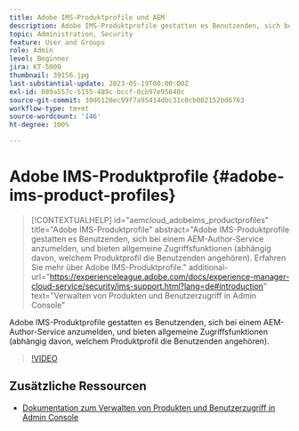 ```yaml
---
title: Adobe IMS-Produktprofile und AEM
description: Adobe IMS-Produktprofile gestatten es Benutzenden, sich bei einem AEM-Author-Service anzumelden, und bieten allgemeine Zugriffsfunktionen (abhängig davon, welchem Produktprofil die Benutzenden angehören).
topic: Administration, Security
feature: User and Groups
role: Admin
level: Beginner
jira: KT-5000
thumbnail: 39156.jpg
last-substantial-update: 2023-05-19T00:00:00Z
exl-id: 089a557c-5155-489c-bccf-0cb97e95840c
source-git-commit: 30d6120ec99f7a95414dbc31c0cb002152bd6763
workflow-type: tm+mt
source-wordcount: '146'
ht-degree: 100%

---
```


# Adobe IMS-Produktprofile {#adobe-ims-product-profiles}

>[!CONTEXTUALHELP]
>id="aemcloud_adobeims_productprofiles"
>title="Adobe IMS-Produktprofile"
>abstract="Adobe IMS-Produktprofile gestatten es Benutzenden, sich bei einem AEM-Author-Service anzumelden, und bieten allgemeine Zugriffsfunktionen (abhängig davon, welchem Produktprofil die Benutzenden angehören). Erfahren Sie mehr über Adobe IMS-Produktprofile."
>additional-url="https://experienceleague.adobe.com/docs/experience-manager-cloud-service/security/ims-support.html?lang=de#introduction" text="Verwalten von Produkten und Benutzerzugriff in Admin Console"

Adobe IMS-Produktprofile gestatten es Benutzenden, sich bei einem AEM-Author-Service anzumelden, und bieten allgemeine Zugriffsfunktionen (abhängig davon, welchem Produktprofil die Benutzenden angehören).

>[!VIDEO](https://video.tv.adobe.com/v/39156?quality=12&learn=on)

## Zusätzliche Ressourcen

+ [Dokumentation zum Verwalten von Produkten und Benutzerzugriff in Admin Console](https://experienceleague.adobe.com/docs/experience-manager-cloud-service/security/ims-support.html?lang=de#managing-products-and-user-access-in-admin-console)
